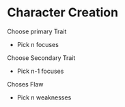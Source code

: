 # Character Creation

Choose primary Trait

- Pick n focuses

Choose Secondary Trait

- Pick n-1 focuses

Choses Flaw

- Pick n weaknesses